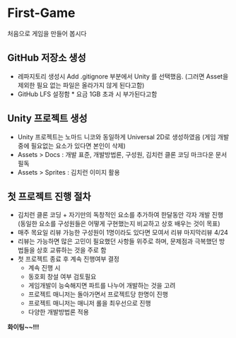 # First-Game
처음으로 게임을 만들어 봅시다 

## GitHub 저장소 생성
- 레파지토리 생성시 Add .gitignore 부분에서 Unity 를 선택했음. (그러면 Asset을 제외한 필요 없는 파일은 올라가지 않게 된다고함)
- GitHub LFS 설정함  * 요금 1GB 초과 시 부가된다고함

## Unity 프로젝트 생성
- Unity 프로젝트는 노마드 니코와 동일하게 Universal 2D로 생성하였음 (게임 개발중에 필요없는 요소가 있다면 본인이 삭제)
- Assets > Docs : 개발 표준, 개발방법론, 구성원, 김치런 클론 코딩 마크다운 문서 필독
- Assets > Sprites : 김치런 이미지 활용

## 첫 프로젝트 진행 절차
- 김치런 클론 코딩 + 자기만의 독창적인 요소를 추가하여 한달동안 각자 개발 진행 (동일한 요소를 구성원들은 어떻게 구현했는지 비교하고 상호 배우는 것이 목표)
- 매주 목요일 리뷰 가능한 구성원이 1명이라도 있다면 모여서 리뷰 마지막리뷰 4/24
- 리뷰는 가능하면 많은 고민이 필요했던 사항들 위주로 하며, 문제점과 극복했던 방법들을 상호 교류하는 것을 주로 함
- 첫 프로젝트 종료 후 계속 진행여부 결정
    - 계속 진행 시
    - 동호회 창설 여부 검토필요
    - 게임개발이 능숙해지면 파트를 나누어 개발하는 것을 고려
    - 프로젝트 매니저는 돌아가면서 프로젝트당 한명이 진행
    - 프로젝트 매니저는 매니저 롤을 최우선으로 진행
    - 다양한 개발방법론 적용

**화이팅~~!!!**
